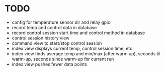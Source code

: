 # TODO

* config for temperature sensor dir and relay gpio
* record temp and control data in database
* record control session start time and control method in database
* control session history view
* command view to start/stop control session
* index view displays current temp, control session time, etc.
* index view finds average temp and min/max (after warm up), seconds til warm-up, seconds since warm-up for current run
* index view pushes fewer data points

